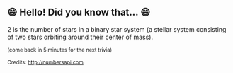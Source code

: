 ## :smile: Hello! Did you know that... :smile:
2 is the number of stars in a binary star system (a stellar system consisting of two stars orbiting around their center of mass).

<sup>(come back in 5 minutes for the next trivia)</sup>


<sup>Credits: http://numbersapi.com</sup>

